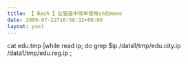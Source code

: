 ```yaml
---
title: 【 Bash 】在管道中简单使用sh的memo
date: 2009-07-22T10:58:32+00:00
layout: post
---
```

cat edu.tmp |while read ip; do grep $ip /data1/tmp/edu.city.ip /data1/tmp/edu.reg.ip ;
